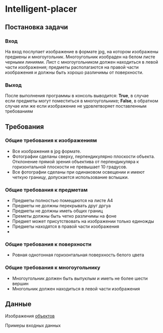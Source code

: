 # Intelligent-placer
## Постановка задачи

### Вход
На вход послупает изображение в формате jpg, на котором изображены предмены и многоугольник. Многоугольник изобраден на белом листе черными линиями. Лист с многоугольником должен находиться в левой части изображения; предметы располагаются на правой части изображения и должны быть хорошо различимы от поверхности.

### Выход

После выполнения программы в консоль выводится: **True**, в случае если предметы могут поместиться в многоугольнике; **False**, в обратном случае или же если изображение не удовлетворяет поставленным требованиям

## Требования

### Общие требования к изображениям
+ Все изображения в jpg формате.
+ Фотографии сделаны сверху, перпендикулярно плоскости объекта. Отклонение прямой зрения объектива от перпендикуляра к горизонтальной плоскости не превышает 10 градусов.
+ Все фотографии сделаны при одинаковом освещении и имеют четкую границу, допускается использование вспышки.

### Общие требования к предметам
+ Предметы полностью помещаются на листе A4
+ Предметы не должны перекрывать друг дргуа
+ Предметы не должны иметь общих границ
+ Преметы должны быть четко различимы на фоне
+ Предмет может присутствовать на изображении только единожды 
+ Предметы находятся в правой части изображения
+ 
### Общие требования к поверхности
+ Ровная однотонная горизонтальная поверхность белого цвета

### Общие требования к многоугольнику
+ Многоугольник должен быть выпуклым и иметь не более шести вершин
+ Многольник должен находиться в левой части изображения

## Данные

Изображения [объектов](objects)

Примеры входных данных
